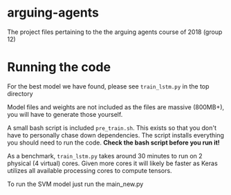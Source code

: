 # arguing-agents
The project files pertaining to the the arguing agents course of 2018 (group 12)

# Running the code
For the best model we have found, please see `train_lstm.py` in the top directory

Model files and weights are not included as the files are massive (800MB+), you will have to generate those yourself.

A small bash script is included `pre_train.sh`. This exists so that you don't have to personally chase down dependencies.
The script installs everything you should need to run the code.
**Check the bash script before you run it!**

As a benchmark, `train_lstm.py` takes around 30 minutes to run on 2 physical (4 virtual) cores.
Given more cores it will likely be faster as Keras utilizes all available processing cores to compute tensors.

To run the SVM model just run the main_new.py

